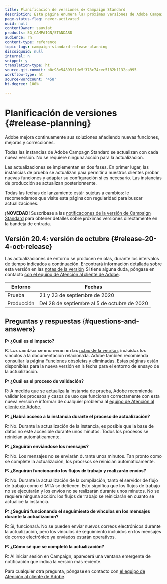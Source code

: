 ```yaml
---
title: Planificación de versiones de Campaign Standard
description: Esta página enumera las próximas versiones de Adobe Campaign Standard.
page-status-flag: never-activated
uuid: null
contentOwner: sauviat
products: SG_CAMPAIGN/STANDARD
audience: rn
content-type: reference
topic-tags: campaign-standard-release-planning
discoiquuid: null
internal: n
snippet: y
translation-type: ht
source-git-commit: b0c98e54893f1de5f378c74cec5182b1132ca995
workflow-type: ht
source-wordcount: '458'
ht-degree: 100%

---
```



# Planificación de versiones {#release-planning}

Adobe mejora continuamente sus soluciones añadiendo nuevas funciones, mejoras y correcciones.

Todas las instancias de Adobe Campaign Standard se actualizan con cada nueva versión. No se requiere ninguna acción para la actualización.

Las actualizaciones se implementan en dos fases. En primer lugar, las instancias de prueba se actualizan para permitir a nuestros clientes probar nuevas funciones y adaptar su configuración si es necesario. Las instancias de producción se actualizan posteriormente.

Todas las fechas de lanzamiento están sujetas a cambios: le recomendamos que visite esta página con regularidad para buscar actualizaciones.

**¡NOVEDAD!** Suscríbase a las [notificaciones de la versión de Campaign Standard](http://amc-mkt-prod1-t.adobe-campaign.com/lp/LP25?service=%40rZ5cqp2DgNzrgz0alKPInakNbPSTeJYozZYnS7Wbs802u4GlISkHZX4omtK00nAU6xzZ6luEWQzr7kQ9pkCwJYumWkU) para obtener detalles sobre próximas versiones directamente en la bandeja de entrada.

## Versión 20.4: versión de octubre {#release-20-4-oct-release}

Las actualizaciones de entorno se producen en olas, durante los intervalos de tiempo indicados a continuación. Encontrará información detallada sobre esta versión en las [notas de la versión](../../rn/using/release-notes.md). Si tiene alguna duda, póngase en contacto [con el equipo de Atención al cliente de Adobe](https://helpx.adobe.com/es/enterprise/using/support-for-experience-cloud.html).

<table>
 <thead>
  <tr>
   <th> Entorno<br /> </th>
   <th> Fechas<br /> </th>
  </tr>
 </thead>
 <tbody>
  <tr>
   <td>Prueba<br /> </td>
   <td>21 y 23 de septiembre de 2020<br /> </td>
  </tr>
  <tr>
   <td> Producción<br /> </td>
   <td>Del 28 de septiembre al 5 de octubre de 2020<br /> </td>
  </tr>
 </tbody>
</table>



## Preguntas y respuestas {#questions-and-answers}

**P: ¿Cuál es el impacto?**

R: Los cambios se enumeran en las [notas de la versión](../../rn/using/release-notes.md), incluidos los vínculos a la documentación relacionada. Adobe también recomienda consultar la página [Funciones obsoletas y eliminadas](https://helpx.adobe.com/es/campaign/kb/acs-deprecated-and-removed-features.html). Estas páginas están disponibles para la nueva versión en la fecha para el entorno de ensayo de la actualización.

**P: ¿Cuál es el proceso de validación?**

R: A medida que se actualiza la instancia de prueba, Adobe recomienda validar los procesos y casos de uso que funcionan correctamente con esta nueva versión e informar de cualquier problema al [equipo de Atención al cliente de Adobe](https://helpx.adobe.com/es/enterprise/using/support-for-experience-cloud.html).

**P: ¿Habrá acceso a la instancia durante el proceso de actualización?**

R: No. Durante la actualización de la instancia, es posible que la base de datos no esté accesible durante unos minutos. Todos los procesos se reinician automáticamente.

**P: ¿Seguirán enviándose los mensajes?**

R: No. Los mensajes no se enviarán durante unos minutos. Tan pronto como se complete la actualización, los procesos se reinician automáticamente.

**P: ¿Seguirán funcionando los flujos de trabajo y realizarán envíos?**

R: No. Durante la actualización de la compilación, tanto el servidor de flujo de trabajo como el MTA se detienen. Esto significa que los flujos de trabajo no se ejecutarán y los envíos no se realizarán durante unos minutos. No se requiere ninguna acción: los flujos de trabajo se reiniciarán en cuanto se actualice la instancia.

**P: ¿Seguirá funcionando el seguimiento de vínculos en los mensajes durante la actualización?**

R: Sí, funcionará. No se pueden enviar nuevos correos electrónicos durante la actualización, pero los vínculos de seguimiento incluidos en los mensajes de correo electrónico ya enviados estarán operativos.

**P: ¿Cómo sé que se completó la actualización?**

R: Al iniciar sesión en Campaign, aparecerá una ventana emergente de notificación que indica la versión más reciente.

Para cualquier otra pregunta, póngase en contacto con [el equipo de Atención al cliente de Adobe](https://helpx.adobe.com/es/enterprise/using/support-for-experience-cloud.html).

